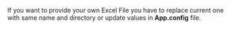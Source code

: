 If you want to provide your own Excel File you have to replace current one with same name and directory or update values in **App.config** file.